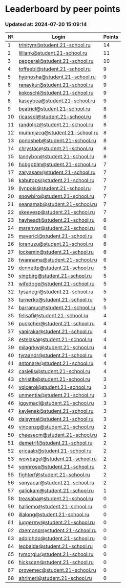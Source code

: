 # Leaderboard by peer points

### Updated at: 2024-07-20 15:09:14

| № | Login | Points |
|---|-------|--------|
|1|trinitym@student.21-school.ru|14|
|2|lilliank@student.21-school.ru|11|
|3|pepperal@student.21-school.ru|10|
|4|toffeebl@student.21-school.ru|9|
|5|hypnosha@student.21-school.ru|9|
|6|renaykur@student.21-school.ru|9|
|7|kokoschl@student.21-school.ru|9|
|8|kaseybea@student.21-school.ru|9|
|9|beatricl@student.21-school.ru|8|
|10|ricassol@student.21-school.ru|8|
|11|randolpz@student.21-school.ru|8|
|12|mummjacq@student.21-school.ru|8|
|13|ponosheb@student.21-school.ru|8|
|14|chrystac@student.21-school.ru|8|
|15|lannybon@student.21-school.ru|8|
|16|hobgoblm@student.21-school.ru|7|
|17|zaryasam@student.21-school.ru|7|
|18|kabutops@student.21-school.ru|7|
|19|ilynpois@student.21-school.ru|7|
|20|snowbiro@student.21-school.ru|7|
|21|seanamab@student.21-school.ru|7|
|22|skeevesp@student.21-school.ru|7|
|23|hayheadt@student.21-school.ru|6|
|24|marenvar@student.21-school.ru|6|
|25|mavericl@student.21-school.ru|6|
|26|lorenuzu@student.21-school.ru|6|
|27|lockemin@student.21-school.ru|6|
|28|twannama@student.21-school.ru|6|
|29|donnettp@student.21-school.ru|5|
|30|yingbirg@student.21-school.ru|5|
|31|wifedoge@student.21-school.ru|5|
|32|tysanegr@student.21-school.ru|5|
|33|turnerko@student.21-school.ru|5|
|34|barramuc@student.21-school.ru|5|
|35|felisafi@student.21-school.ru|4|
|36|puckcher@student.21-school.ru|4|
|37|yaniraka@student.21-school.ru|4|
|38|estelaka@student.21-school.ru|4|
|39|milagrkw@student.21-school.ru|4|
|40|tyraandr@student.21-school.ru|4|
|41|antonare@student.21-school.ru|4|
|42|casielis@student.21-school.ru|4|
|43|christib@student.21-school.ru|3|
|44|voicerol@student.21-school.ru|3|
|45|unmentia@student.21-school.ru|3|
|46|iggymacl@student.21-school.ru|3|
|47|kaylenak@student.21-school.ru|3|
|48|daisymal@student.21-school.ru|3|
|49|vincenzg@student.21-school.ru|2|
|50|cheesecm@student.21-school.ru|2|
|51|demetrif@student.21-school.ru|2|
|52|ericaalp@student.21-school.ru|2|
|53|wowbagel@student.21-school.ru|2|
|54|yonnrose@student.21-school.ru|2|
|55|fighterf@student.21-school.ru|2|
|56|sonyacar@student.21-school.ru|2|
|57|galiokam@student.21-school.ru|1|
|58|treasaba@student.21-school.ru|0|
|59|halliemo@student.21-school.ru|0|
|60|illalong@student.21-school.ru|0|
|61|juggermy@student.21-school.ru|0|
|62|daemonpr@student.21-school.ru|0|
|63|adolphdo@student.21-school.ru|0|
|64|leobalda@student.21-school.ru|0|
|65|tymorgiu@student.21-school.ru|0|
|66|hickscan@student.21-school.ru|0|
|67|provemec@student.21-school.ru|0|
|68|ahrimeri@student.21-school.ru|0|


